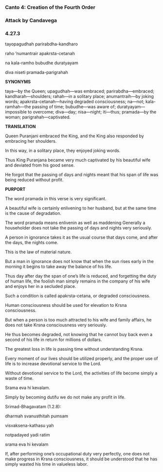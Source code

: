 <!--
.. title: SB:service:2787/4666
.. slug: sb-2787-service
.. date: 2019-08-15 03:57:39 UTC-04:00
.. tags: service
.. category: bhagavatam
.. link: 
.. description: service
.. type: text
-->

### Canto 4: Creation of the Fourth Order

### Attack by Candavega

### 4.27.3

tayopagudhah parirabdha-kandharo

raho ’numantrair apakrsta-cetanah

na kala-ramho bubudhe duratyayam

diva niseti pramada-parigrahah

<!-- TEASER_END -->

**SYNONYMS**

taya—by the Queen; upagudhah—was embraced; parirabdha—embraced; kandharah—shoulders; rahah—in a solitary place; anumantraih—by joking words; apakrsta-cetanah—having degraded consciousness; na—not; kala-ramhah—the passing of time; bubudhe—was aware of; duratyayam—impossible to overcome; diva—day; nisa—night; iti—thus; pramada—by the woman; parigrahah—captivated.

**TRANSLATION**

Queen Puranjani embraced the King, and the King also responded by embracing her shoulders.

In this way, in a solitary place, they enjoyed joking words.

Thus King Puranjana became very much captivated by his beautiful wife and deviated from his good sense.

He forgot that the passing of days and nights meant that his span of life was being reduced without profit.

**PURPORT**

The word pramada in this verse is very significant.

A beautiful wife is certainly enlivening to her husband, but at the same time is the cause of degradation.

The word pramada means enlivenin as well as maddening Generally a householder does not take the passing of days and nights very seriously.

A person in ignorance takes it as the usual course that days come, and after the days, the nights come.

This is the law of material nature.

But a man in ignorance does not know that when the sun rises early in the morning it begins to take away the balance of his life.

Thus day after day the span of one’s life is reduced, and forgetting the duty of human life, the foolish man simply remains in the company of his wife and enjoys her in a secluded place.

Such a condition is called apakrsta-cetana, or degraded consciousness.

Human consciousness should be used for elevation to Krsna consciousness.

But when a person is too much attracted to his wife and family affairs, he does not take Krsna consciousness very seriously.

He thus becomes degraded, not knowing that he cannot buy back even a second of his life in return for millions of dollars.

The greatest loss in life is passing time without understanding Krsna.

Every moment of our lives should be utilized properly, and the proper use of life is to increase devotional service to the Lord.

Without devotional service to the Lord, the activities of life become simply a waste of time.

Srama eva hi kevalam.

Simply by becoming dutifu we do not make any profit in life.

Srimad-Bhagavatam (1.2.8):

dharmah svanusthitah pumsam

visvaksena-kathasu yah

notpadayed yadi ratim

srama eva hi kevalam

If, after performing one’s occupational duty very perfectly, one does not make progress in Krsna consciousness, it should be understood that he has simply wasted his time in valueless labor.
